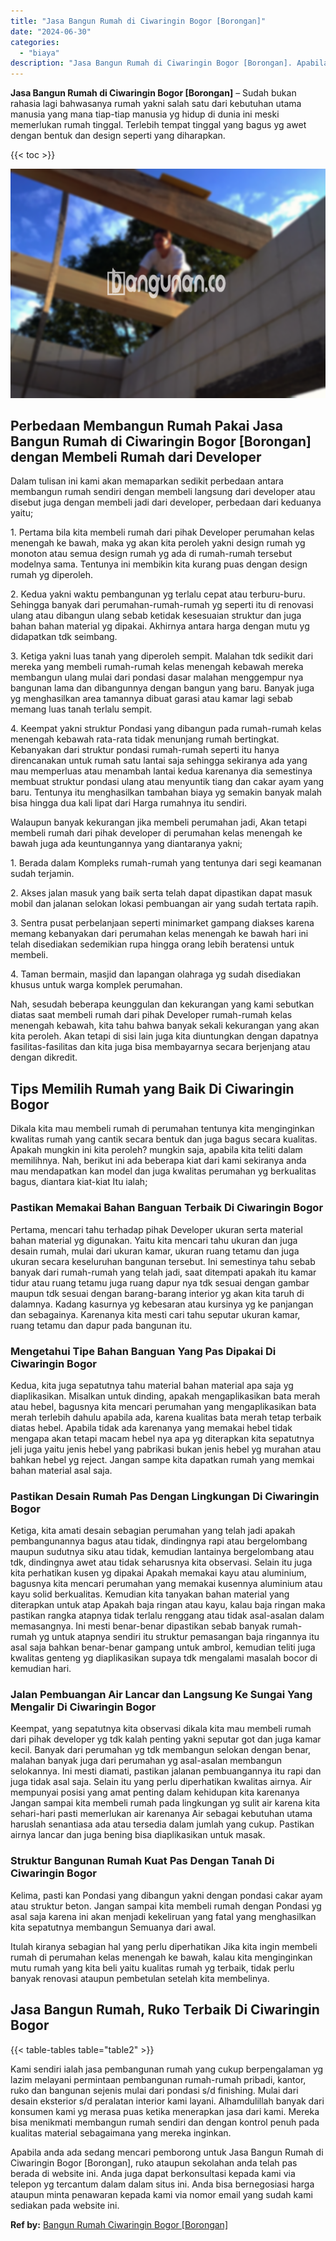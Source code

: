 ```yaml
---
title: "Jasa Bangun Rumah di Ciwaringin Bogor [Borongan]"
date: "2024-06-30"
categories: 
  - "biaya"
description: "Jasa Bangun Rumah di Ciwaringin Bogor [Borongan]. Apabila anda ada sedang mencari pemborong untuk Jasa Bangun Rumah di Ciwaringin Bogor [Borongan], ruko at..."
---
```


**Jasa Bangun Rumah di Ciwaringin Bogor \[Borongan\]** – Sudah bukan rahasia lagi bahwasanya rumah yakni salah satu dari kebutuhan utama manusia yang mana tiap-tiap manusia yg hidup di dunia ini meski memerlukan rumah tinggal. Terlebih tempat tinggal yang bagus yg awet dengan bentuk dan design seperti yang diharapkan.

{{< toc >}}

![Jasa Bangun Rumah di Ciwaringin Bogor [Borongan]](/images/borong-bangunan-11.png)

## Perbedaan Membangun Rumah Pakai Jasa Bangun Rumah di Ciwaringin Bogor \[Borongan\] dengan Membeli Rumah dari Developer

Dalam tulisan ini kami akan memaparkan sedikit perbedaan antara membangun rumah sendiri dengan membeli langsung dari developer atau disebut juga dengan membeli jadi dari developer, perbedaan dari keduanya yaitu;

1\. Pertama bila kita membeli rumah dari pihak Developer perumahan kelas menengah ke bawah, maka yg akan kita peroleh yakni design rumah yg monoton atau semua design rumah yg ada di rumah-rumah tersebut modelnya sama. Tentunya ini membikin kita kurang puas dengan design rumah yg diperoleh.

2\. Kedua yakni waktu pembangunan yg terlalu cepat atau terburu-buru. Sehingga banyak dari perumahan-rumah-rumah yg seperti itu di renovasi ulang atau dibangun ulang sebab ketidak kesesuaian struktur dan juga bahan bahan material yg dipakai. Akhirnya antara harga dengan mutu yg didapatkan tdk seimbang.

3\. Ketiga yakni luas tanah yang diperoleh sempit. Malahan tdk sedikit dari mereka yang membeli rumah-rumah kelas menengah kebawah mereka membangun ulang mulai dari pondasi dasar malahan menggempur nya bangunan lama dan dibangunnya dengan bangun yang baru. Banyak juga yg menghasilkan area tamannya dibuat garasi atau kamar lagi sebab memang luas tanah terlalu sempit.

4\. Keempat yakni struktur Pondasi yang dibangun pada rumah-rumah kelas menengah kebawah rata-rata tidak menunjang rumah bertingkat. Kebanyakan dari struktur pondasi rumah-rumah seperti itu hanya direncanakan untuk rumah satu lantai saja sehingga sekiranya ada yang mau memperluas atau menambah lantai kedua karenanya dia semestinya membuat struktur pondasi ulang atau menyuntik tiang dan cakar ayam yang baru. Tentunya itu menghasilkan tambahan biaya yg semakin banyak malah bisa hingga dua kali lipat dari Harga rumahnya itu sendiri.

Walaupun banyak kekurangan jika membeli perumahan jadi, Akan tetapi membeli rumah dari pihak developer di perumahan kelas menengah ke bawah juga ada keuntungannya yang diantaranya yakni;

1\. Berada dalam Kompleks rumah-rumah yang tentunya dari segi keamanan sudah terjamin.

2\. Akses jalan masuk yang baik serta telah dapat dipastikan dapat masuk mobil dan jalanan selokan lokasi pembuangan air yang sudah tertata rapih.

3\. Sentra pusat perbelanjaan seperti minimarket gampang diakses karena memang kebanyakan dari perumahan kelas menengah ke bawah hari ini telah disediakan sedemikian rupa hingga orang lebih beratensi untuk membeli.

4\. Taman bermain, masjid dan lapangan olahraga yg sudah disediakan khusus untuk warga komplek perumahan.

Nah, sesudah beberapa keunggulan dan kekurangan yang kami sebutkan diatas saat membeli rumah dari pihak Developer rumah-rumah kelas menengah kebawah, kita tahu bahwa banyak sekali kekurangan yang akan kita peroleh. Akan tetapi di sisi lain juga kita diuntungkan dengan dapatnya fasilitas-fasilitas dan kita juga bisa membayarnya secara berjenjang atau dengan dikredit.

## Tips Memilih Rumah yang Baik Di Ciwaringin Bogor

Dikala kita mau membeli rumah di perumahan tentunya kita menginginkan kwalitas rumah yang cantik secara bentuk dan juga bagus secara kualitas. Apakah mungkin ini kita peroleh? mungkin saja, apabila kita teliti dalam memilihnya. Nah, berikut ini ada beberapa kiat dari kami sekiranya anda mau mendapatkan kan model dan juga kwalitas perumahan yg berkualitas bagus, diantara kiat-kiat Itu ialah;

### Pastikan Memakai Bahan Banguan Terbaik Di Ciwaringin Bogor

Pertama, mencari tahu terhadap pihak Developer ukuran serta material bahan material yg digunakan. Yaitu kita mencari tahu ukuran dan juga desain rumah, mulai dari ukuran kamar, ukuran ruang tetamu dan juga ukuran secara keseluruhan bangunan tersebut. Ini semestinya tahu sebab banyak dari rumah-rumah yang telah jadi, saat ditempati apakah itu kamar tidur atau ruang tetamu juga ruang dapur nya tdk sesuai dengan gambar maupun tdk sesuai dengan barang-barang interior yg akan kita taruh di dalamnya. Kadang kasurnya yg kebesaran atau kursinya yg ke panjangan dan sebagainya. Karenanya kita mesti cari tahu seputar ukuran kamar, ruang tetamu dan dapur pada bangunan itu.

### Mengetahui Tipe Bahan Banguan Yang Pas Dipakai Di Ciwaringin Bogor

Kedua, kita juga sepatutnya tahu material bahan material apa saja yg diaplikasikan. Misalkan untuk dinding, apakah mengaplikasikan bata merah atau hebel, bagusnya kita mencari perumahan yang mengaplikasikan bata merah terlebih dahulu apabila ada, karena kualitas bata merah tetap terbaik diatas hebel. Apabila tidak ada karenanya yang memakai hebel tidak mengapa akan tetapi macam hebel nya apa yg diterapkan kita sepatutnya jeli juga yaitu jenis hebel yang pabrikasi bukan jenis hebel yg murahan atau bahkan hebel yg reject. Jangan sampe kita dapatkan rumah yang memkai bahan material asal saja.

### Pastikan Desain Rumah Pas Dengan Lingkungan Di Ciwaringin Bogor

Ketiga, kita amati desain sebagian perumahan yang telah jadi apakah pembangunannya bagus atau tidak, dindingnya rapi atau bergelombang maupun sudutnya siku atau tidak, kemudian lantainya bergelombang atau tdk, dindingnya awet atau tidak seharusnya kita observasi. Selain itu juga kita perhatikan kusen yg dipakai Apakah memakai kayu atau aluminium, bagusnya kita mencari perumahan yang memakai kusennya aluminium atau kayu solid berkualitas. Kemudian kita tanyakan bahan material yang diterapkan untuk atap Apakah baja ringan atau kayu, kalau baja ringan maka pastikan rangka atapnya tidak terlalu renggang atau tidak asal-asalan dalam memasangnya. Ini mesti benar-benar dipastikan sebab banyak rumah-rumah yg untuk atapnya sendiri itu struktur pemasangan baja ringannya itu asal saja bahkan benar-benar gampang untuk ambrol, kemudian teliti juga kwalitas genteng yg diaplikasikan supaya tdk mengalami masalah bocor di kemudian hari.

### Jalan Pembuangan Air Lancar dan Langsung Ke Sungai Yang Mengalir Di Ciwaringin Bogor

Keempat, yang sepatutnya kita observasi dikala kita mau membeli rumah dari pihak developer yg tdk kalah penting yakni seputar got dan juga kamar kecil. Banyak dari perumahan yg tdk membangun selokan dengan benar, malahan banyak juga dari perumahan yg asal-asalan membangun selokannya. Ini mesti diamati, pastikan jalanan pembuangannya itu rapi dan juga tidak asal saja. Selain itu yang perlu diperhatikan kwalitas airnya. Air mempunyai posisi yang amat penting dalam kehidupan kita karenanya Jangan sampai kita membeli rumah pada lingkungan yg sulit air karena kita sehari-hari pasti memerlukan air karenanya Air sebagai kebutuhan utama haruslah senantiasa ada atau tersedia dalam jumlah yang cukup. Pastikan airnya lancar dan juga bening bisa diaplikasikan untuk masak.

### Struktur Bangunan Rumah Kuat Pas Dengan Tanah Di Ciwaringin Bogor

Kelima, pasti kan Pondasi yang dibangun yakni dengan pondasi cakar ayam atau struktur beton. Jangan sampai kita membeli rumah dengan Pondasi yg asal saja karena ini akan menjadi kekeliruan yang fatal yang menghasilkan kita sepatutnya membangun Semuanya dari awal.

Itulah kiranya sebagian hal yang perlu diperhatikan Jika kita ingin membeli rumah di perumahan kelas menengah ke bawah, kalau kita menginginkan mutu rumah yang kita beli yaitu kualitas rumah yg terbaik, tidak perlu banyak renovasi ataupun pembetulan setelah kita membelinya.

## Jasa Bangun Rumah, Ruko Terbaik Di Ciwaringin Bogor

{{< table-tables table="table2" >}}

Kami sendiri ialah jasa pembangunan rumah yang cukup berpengalaman yg lazim melayani permintaan pembangunan rumah-rumah pribadi, kantor, ruko dan bangunan sejenis mulai dari pondasi s/d finishing. Mulai dari desain eksterior s/d peralatan interior kami layani. Alhamdulillah banyak dari konsumen kami yg merasa puas ketika menerapkan jasa dari kami. Mereka bisa menikmati membangun rumah sendiri dan dengan kontrol penuh pada kualitas material sebagaimana yang mereka inginkan.

Apabila anda ada sedang mencari pemborong untuk Jasa Bangun Rumah di Ciwaringin Bogor \[Borongan\], ruko ataupun sekolahan anda telah pas berada di website ini. Anda juga dapat berkonsultasi kepada kami via telepon yg tercantum dalam dalam situs ini. Anda bisa bernegosiasi harga ataupun minta penawaran kepada kami via nomor email yang sudah kami sediakan pada website ini.

**Ref by:** [Bangun Rumah Ciwaringin Bogor [Borongan]](https://id.wikipedia.org/wiki/Bangun)
